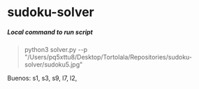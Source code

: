 # sudoku-solver

##### Local command to run script

> python3 solver.py --p "/Users/pq5xttu8/Desktop/Tortolala/Repositories/sudoku-solver/sudoku5.jpg"

Buenos: s1, s3, s9, l7, l2, 